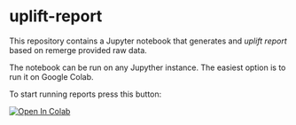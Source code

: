 # uplift-report

This repository contains a Jupyter notebook that generates and *uplift report* based on remerge provided raw data. 

The notebook can be run on any Jupyther instance. The easiest option is to run it on Google Colab.

To start running reports  press this button:

[![Open In Colab](https://colab.research.google.com/assets/colab-badge.svg)](https://colab.research.google.com/github/remerge/uplift-report/blob/internal/uplift_report.ipynb)
